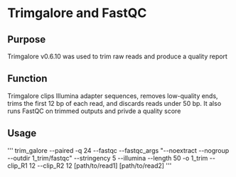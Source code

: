# Trimgalore and FastQC

## Purpose
Trimgalore v0.6.10 was used to trim raw reads and produce a quality report

## Function

Trimgalore clips Illumina adapter sequences, removes low-quality ends, trims the first 12 bp of each read, and discards reads under 50 bp. It also runs FastQC on trimmed outputs and privde a quality score


## Usage

''' trim_galore --paired -q 24 --fastqc --fastqc_args "--noextract --nogroup --outdir 1_trim/fastqc" --stringency 5 --illumina --length 50
-o 1_trim --clip_R1 12 --clip_R2 12 [path/to/read1] [path/to/read2] '''


